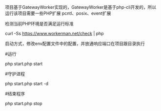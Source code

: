 项目基于GatewayWorker实现的，GatewayWorker是基于php-cli开发的，所以运行该项目需要一些PHP扩展
pcntl、posix、event扩展

检测当前PHP环境是否满足运行标准

curl -Ss https://www.workerman.net/check | php

启动方式，修改env配置文件中的配置，并放通响应端口在项目跟目录执行

#运行

php start.php start

#守护进程

php start.php start -d

#结束程序

php start.php stop

